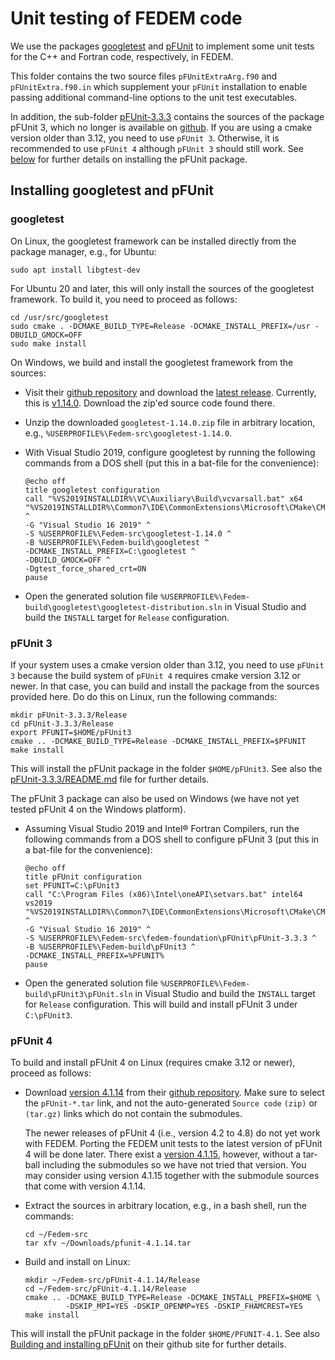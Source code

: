 <!---
  SPDX-FileCopyrightText: 2023 SAP SE

  SPDX-License-Identifier: Apache-2.0

  This file is part of FEDEM - https://openfedem.org
--->

# Unit testing of FEDEM code

We use the packages [googletest](https://github.com/google/googletest) and
[pFUnit](https://github.com/Goddard-Fortran-Ecosystem/pFUnit) to implement
some unit tests for the C++ and Fortran code, respectively, in FEDEM.

This folder contains the two source files `pFUnitExtraArg.f90` and
`pFUnitExtra.f90.in` which supplement your `pFUnit` installation to enable
passing additional command-line options to the unit test executables.

In addition, the sub-folder [pFUnit-3.3.3](pFUnit-3.3.3)
contains the sources of the package pFUnit 3, which no longer is available on
[github](https://github.com/Goddard-Fortran-Ecosystem/pFUnit).
If you are using a cmake version older than 3.12, you need to use `pFUnit 3`.
Otherwise, it is recommended to use `pFUnit 4` although `pFUnit 3` should still work.
See [below](#pfunit-3) for further details on installing the pFUnit package.

## Installing googletest and pFUnit

### googletest

On Linux, the googletest framework can be installed directly from the package manager,
e.g., for Ubuntu:

    sudo apt install libgtest-dev

For Ubuntu 20 and later, this will only install the sources of the googletest framework.
To build it, you need to proceed as follows:

    cd /usr/src/googletest
    sudo cmake . -DCMAKE_BUILD_TYPE=Release -DCMAKE_INSTALL_PREFIX=/usr -DBUILD_GMOCK=OFF
    sudo make install

On Windows, we build and install the googletest framework from the sources:

- Visit their [github repository](https://github.com/google/googletest)
  and download the [latest release](https://github.com/google/googletest/releases/latest).
  Currently, this is [v1.14.0](https://github.com/google/googletest/releases/tag/v1.14.0).
  Download the zip'ed source code found there.

- Unzip the downloaded `googletest-1.14.0.zip` file in arbitrary location,
  e.g., `%USERPROFILE%\Fedem-src\googletest-1.14.0`.

- With Visual Studio 2019, configure googletest by running the following
  commands from a DOS shell (put this in a bat-file for the convenience):

      @echo off
      title googletest configuration
      call "%VS2019INSTALLDIR%\VC\Auxiliary\Build\vcvarsall.bat" x64
      "%VS2019INSTALLDIR%\Common7\IDE\CommonExtensions\Microsoft\CMake\CMake\bin\cmake.exe" ^
      -G "Visual Studio 16 2019" ^
      -S %USERPROFILE%\Fedem-src\googletest-1.14.0 ^
      -B %USERPROFILE%\Fedem-build\googletest ^
      -DCMAKE_INSTALL_PREFIX=C:\googletest ^
      -DBUILD_GMOCK=OFF ^
      -Dgtest_force_shared_crt=ON
      pause

- Open the generated solution file `%USERPROFILE%\Fedem-build\googletest\googletest-distribution.sln`
  in Visual Studio and build the `INSTALL` target for `Release` configuration.

### pFUnit 3

If your system uses a cmake version older than 3.12, you need to use `pFUnit 3`
because the build system of `pFUnit 4` requires cmake version 3.12 or newer.
In that case, you can build and install the package from the sources provided here.
Do do this on Linux, run the following commands:

    mkdir pFUnit-3.3.3/Release
    cd pFUnit-3.3.3/Release
    export PFUNIT=$HOME/pFUnit3
    cmake .. -DCMAKE_BUILD_TYPE=Release -DCMAKE_INSTALL_PREFIX=$PFUNIT
    make install

This will install the pFUnit package in the folder `$HOME/pFUnit3`.
See also the [pFUnit-3.3.3/README.md](pFUnit-3.3.3/README.md) file
for further details.

The pFUnit 3 package can also be used on Windows
(we have not yet tested pFUnit 4 on the Windows platform).

- Assuming Visual Studio 2019 and Intel&reg; Fortran Compilers,
  run the following commands from a DOS shell to configure pFUnit 3
  (put this in a bat-file for the convenience):

      @echo off
      title pFUnit configuration
      set PFUNIT=C:\pFUnit3
      call "C:\Program Files (x86)\Intel\oneAPI\setvars.bat" intel64 vs2019
      "%VS2019INSTALLDIR%\Common7\IDE\CommonExtensions\Microsoft\CMake\CMake\bin\cmake.exe" ^
      -G "Visual Studio 16 2019" ^
      -S %USERPROFILE%\Fedem-src\fedem-foundation\pFUnit\pFUnit-3.3.3 ^
      -B %USERPROFILE%\Fedem-build\pFUnit3 ^
      -DCMAKE_INSTALL_PREFIX=%PFUNIT%
      pause

- Open the generated solution file `%USERPROFILE%\Fedem-build\pFUnit3\pFUnit.sln`
  in Visual Studio and build the `INSTALL` target for `Release` configuration.
  This will build and install pFUnit 3 under `C:\pFUnit3`.

### pFUnit 4

To build and install pFUnit 4 on Linux (requires cmake 3.12 or newer),
proceed as follows:

- Download [version 4.1.14](https://github.com/Goddard-Fortran-Ecosystem/pFUnit/releases/tag/v4.1.14)
  from their [github repository](https://github.com/Goddard-Fortran-Ecosystem/pFUnit).
  Make sure to select the `pFUnit-*.tar` link, and not the auto-generated `Source code`
  `(zip)` or `(tar.gz)` links which do not contain the submodules.

  The newer releases of pFUnit 4 (i.e., version 4.2 to 4.8) do not yet work with FEDEM.
  Porting the FEDEM unit tests to the latest version of pFUnit 4 will be done later.
  There exist a [version 4.1.15](https://github.com/Goddard-Fortran-Ecosystem/pFUnit/releases/tag/v4.1.15),
  however, without a tar-ball including the submodules so we have not tried that version.
  You may consider using version 4.1.15 together with the submodule sources that come with version 4.1.14.

- Extract the sources in arbitrary location, e.g., in a bash shell, run the commands:

      cd ~/Fedem-src
      tar xfv ~/Downloads/pfunit-4.1.14.tar

- Build and install on Linux:

      mkdir ~/Fedem-src/pFUnit-4.1.14/Release
      cd ~/Fedem-src/pFUnit-4.1.14/Release
      cmake .. -DCMAKE_BUILD_TYPE=Release -DCMAKE_INSTALL_PREFIX=$HOME \
               -DSKIP_MPI=YES -DSKIP_OPENMP=YES -DSKIP_FHAMCREST=YES
      make install

This will install the pFUnit package in the folder `$HOME/PFUNIT-4.1`.
See also [Building and installing pFUnit](https://github.com/Goddard-Fortran-Ecosystem/pFUnit?tab=readme-ov-file#building-and-installing-pfunit)
on their github site for further details.
